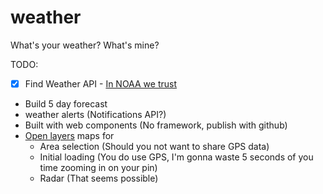 # weather
What's your weather?  What's mine?

TODO:
- [x] Find Weather API - [In NOAA we trust](https://www.weather.gov/documentation/services-web-api) 
- Build 5 day forecast
- weather alerts (Notifications API?)
- Built with web components (No framework, publish with github)
- [Open layers](https://openlayers.org/en/latest/apidoc/) maps for 
    - Area selection (Should you not want to share GPS data)
    - Initial loading (You do use GPS, I'm gonna waste 5 seconds of you time zooming in on your pin)
    - Radar (That seems possible)